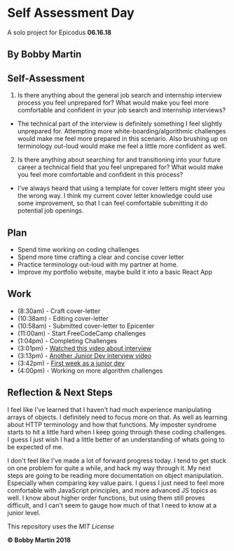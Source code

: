 # Self Assessment Day
A solo project for Epicodus **06.16.18**

## By Bobby Martin

## Self-Assessment
1. Is there anything about the general job search and internship interview process you feel unprepared for? What would make you feel more comfortable and confident in your job search and internship interviews?
  * The technical part of the interview is definitely something I feel slightly unprepared for. Attempting more white-boarding/algorithmic challenges would make me feel more prepared in this scenario. Also brushing up on terminology out-loud would make me feel a little more confident as well.


2. Is there anything about searching for and transitioning into your future career a technical field that you feel unprepared for? What would make you feel more comfortable and confident in this process?
  * I've always heard that using a template for cover letters might steer you the wrong way. I think my current cover letter knowledge could use some improvement, so that I can feel comfortable submitting it do potential job openings.

## Plan
  * Spend time working on coding challenges
  * Spend more time crafting a clear and concise cover letter
  * Practice terminology out-loud with my partner at home.
  * Improve my portfolio website, maybe build it into a basic React App

## Work
  * (8:30am) - Craft cover-letter
  * (10:38am) - Editing cover-letter
  * (10:58am) - Submitted cover-letter to Epicenter
  * (11:00am) - Start FreeCodeCamp challenges
  * (1:04pm) - Completing Challenges
  * (3:01pm) - [Watched this video about interview](https://www.youtube.com/watch?v=S6lwJ6Rixnc)
  * (3:13pm) - [Another Junior Dev interview video](https://www.youtube.com/watch?v=nX0ajFKB2E0)
  * (3:42pm) - [First week as a junior dev](https://www.youtube.com/watch?v=E4LohbB1yUs)
  * (4:00pm) - Working on more algorithm challenges

## Reflection & Next Steps
I feel like I've learned that I haven't had much experience manipulating arrays of objects. I definitely need to focus more on that. As well as learning about HTTP terminology and how that functions. My imposter syndrome starts to hit a little hard when I keep going through these coding challenges. I guess I just wish I had a little better of an understanding of whats going to be expected of me.

I don't feel like I've made a lot of forward progress today. I tend to get stuck on one problem for quite a while, and hack my way through it. My next steps are going to be reading more documentation on object manipulation. Especially when comparing key value pairs. I guess I just need to feel more comfortable with JavaScript principles, and more advanced JS topics as well. I know about higher order functions, but using them still proves difficult, and I can't seem to gauge how much of that I need to know at a junior level.

This repository uses the _MIT License_  

**&copy; Bobby Martin 2018**
